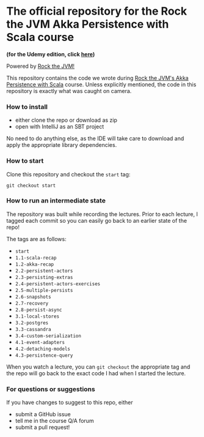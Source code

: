 # The official repository for the Rock the JVM Akka Persistence with Scala course

**(for the Udemy edition, click [here](https://github.com/rockthejvm/udemy-akka-persistence))**

Powered by [Rock the JVM!](rockthejvm.com)

This repository contains the code we wrote during [Rock the JVM's Akka Persistence with Scala](https://rockthejvm.com/course/akka-persistence) course. Unless explicitly mentioned, the code in this repository is exactly what was caught on camera.

### How to install
- either clone the repo or download as zip
- open with IntelliJ as an SBT project

No need to do anything else, as the IDE will take care to download and apply the appropriate library dependencies.

### How to start

Clone this repository and checkout the `start` tag:

```
git checkout start
```

### How to run an intermediate state

The repository was built while recording the lectures. Prior to each lecture, I tagged each commit so you can easily go back to an earlier state of the repo!

The tags are as follows:

* `start`
* `1.1-scala-recap`
* `1.2-akka-recap`
* `2.2-persistent-actors`
* `2.3-persisting-extras`
* `2.4-persistent-actors-exercises`
* `2.5-multiple-persists`
* `2.6-snapshots`
* `2.7-recovery`
* `2.8-persist-async`
* `3.1-local-stores`
* `3.2-postgres`
* `3.3-cassandra`
* `3.4-custom-serialization`
* `4.1-event-adapters`
* `4.2-detaching-models`
* `4.3-persistence-query`

When you watch a lecture, you can `git checkout` the appropriate tag and the repo will go back to the exact code I had when I started the lecture.

### For questions or suggestions

If you have changes to suggest to this repo, either
- submit a GitHub issue
- tell me in the course Q/A forum
- submit a pull request!
